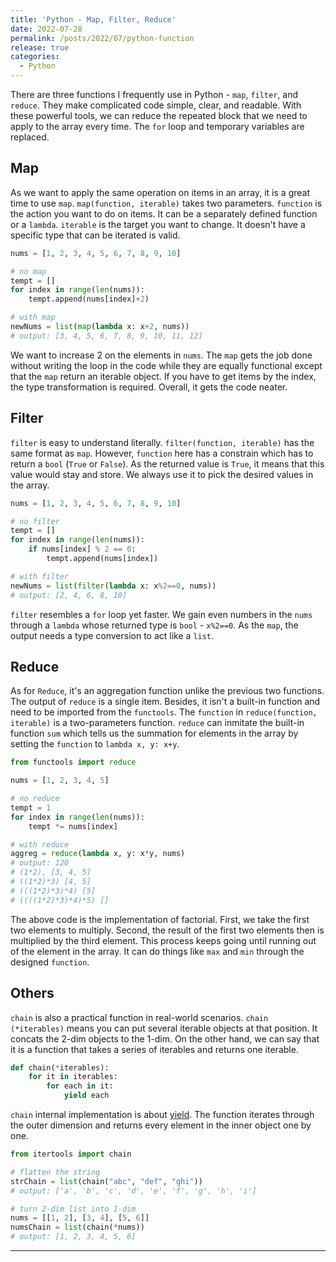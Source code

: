 ```yaml
---
title: 'Python - Map, Filter, Reduce'
date: 2022-07-28
permalink: /posts/2022/07/python-function
release: true
categories: 
  - Python
---
```


There are three functions I frequently use in Python - `map`, `filter`, and `reduce`. They make complicated code simple, clear, and readable. With these powerful tools, we can reduce the repeated block that we need to apply to the array every time. The `for` loop and temporary variables are replaced.

## Map

As we want to apply the same operation on items in an array, it is a great time to use `map`. `map(function, iterable)` takes two parameters. `function` is the action you want to do on items. It can be a separately defined function or a `lambda`. `iterable` is the target you want to change. It doesn't have a specific type that can be iterated is valid.

```python
nums = [1, 2, 3, 4, 5, 6, 7, 8, 9, 10]

# no map
tempt = []
for index in range(len(nums)):
    tempt.append(nums[index]+2)

# with map
newNums = list(map(lambda x: x+2, nums))
# output: [3, 4, 5, 6, 7, 8, 9, 10, 11, 12]

```
We want to increase 2 on the elements in `nums`. The `map` gets the job done without writing the loop in the code while they are equally functional except that the `map` return an iterable object. If you have to get items by the index, the type transformation is required. Overall, it gets the code neater.

## Filter

`filter` is easy to understand literally. `filter(function, iterable)` has the same format as `map`. However, `function` here has a constrain which has to return a `bool` (`True` or `False`). As the returned value is `True`, it means that this value would stay and store. We always use it to pick the desired values in the array.

```python
nums = [1, 2, 3, 4, 5, 6, 7, 8, 9, 10]

# no filter
tempt = []
for index in range(len(nums)):
    if nums[index] % 2 == 0:
        tempt.append(nums[index])

# with filter
newNums = list(filter(lambda x: x%2==0, nums))
# output: [2, 4, 6, 8, 10]

```
`filter` resembles a `for` loop yet faster. We gain even numbers in the `nums` through a `lambda` whose returned type is `bool` - `x%2==0`. As the `map`, the output needs a type conversion to act like a `list`.

## Reduce

As for `Reduce`, it's an aggregation function unlike the previous two functions. The output of `reduce` is a single item. Besides, it isn't a built-in function and need to be imported from the `functools`. The `function` in `reduce(function, iterable)` is a two-parameters function. `reduce` can inmitate the built-in function `sum` which tells us the summation for elements in the array by setting the `function` to `lambda x, y: x+y`.
```python
from functools import reduce

nums = [1, 2, 3, 4, 5]

# no reduce
tempt = 1
for index in range(len(nums)):
    tempt *= nums[index]

# with reduce
aggreg = reduce(lambda x, y: x*y, nums)
# output: 120
# (1*2), [3, 4, 5]
# ((1*2)*3) [4, 5]
# (((1*2)*3)*4) [5]
# ((((1*2)*3)*4)*5) []

```
The above code is the implementation of factorial. First, we take the first two elements to multiply. Second, the result of the first two elements then is multiplied by the third element. This process keeps going until running out of the element in the array. It can do things like `max` and `min` through the designed `function`.

## Others

`chain` is also a practical function in real-world scenarios. `chain (*iterables)` means you can put several iterable objects at that position. It concats the 2-dim objects to the 1-dim. On the other hand, we can say that it is a function that takes a series of iterables and returns one iterable.
```python
def chain(*iterables):
    for it in iterables:
        for each in it:
            yield each
```
`chain` internal implementation is about [yield](/posts/2022/07/python-yield_function). The function iterates through the outer dimension and returns every element in the inner object one by one.

```python
from itertools import chain

# flatten the string
strChain = list(chain("abc", "def", "ghi"))
# output: ['a', 'b', 'c', 'd', 'e', 'f', 'g', 'h', 'i']

# turn 2-dim list into 1-dim
nums = [[1, 2], [3, 4], [5, 6]]
numsChain = list(chain(*nums))
# output: [1, 2, 3, 4, 5, 6]

```

------